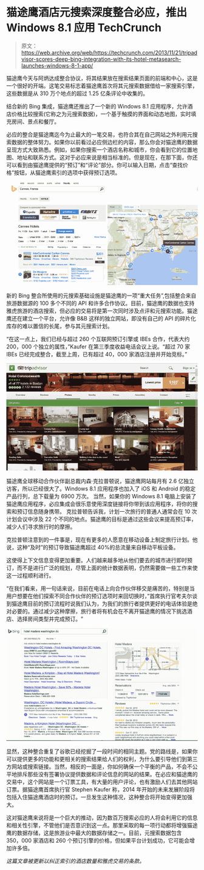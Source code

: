 # 猫途鹰酒店元搜索深度整合必应，推出 Windows 8.1 应用 TechCrunch

> 原文：<https://web.archive.org/web/https://techcrunch.com/2013/11/21/tripadvisor-scores-deep-bing-integration-with-its-hotel-metasearch-launches-windows-8-1-app/>

猫途鹰今天与阿炳达成整合协议，将其结果放在搜索结果页面的前端和中心，这是一个很好的开端。这笔交易标志着猫途鹰首次将其元搜索数据借给一家搜索引擎，这些数据是从 310 万个地点的超过 1.25 亿条评论中收集的。

结合新的 Bing 集成，猫途鹰还推出了一个新的 Windows 8.1 应用程序，允许酒店价格比较搜索(它称之为元搜索数据)，一个基于触摸的界面和动态地图，实时填充房间、景点和餐厅。

必应的整合是猫途鹰迄今为止最大的一笔交易，也符合其在自己网站之外利用元搜索数据的整体努力。如果你以前看过必应侧边栏的内容，那么你会对猫途鹰的数据呈现方式大致熟悉。例如，如果你搜索一个酒店名称和城市，你会看到它的位置地图、地址和联系方式。这对于必应来说是相当标准的。但是现在，在那下面，你还可以看到由猫途鹰提供的“预订”和“评论”部分。你可以输入日期，点击“查找价格”按钮，从猫途鹰索引的选项中获得预订选项。

[![Bing_Cannes](img/ab57889a7061c3d23174b8316c8f678c.png)](https://web.archive.org/web/20221007070003/https://beta.techcrunch.com/wp-content/uploads/2013/11/bing_cannes.png)

新的 Bing 整合所使用的元搜索基础设施是猫途鹰的一项“重大任务”,包括整合来自旅游数据源的 100 多个不同的 API 和许多合作协议。目前，猫途鹰的数据也支持雅虎旅游的酒店搜索，但必应的交易将是第一次同时涉及点评和元搜索功能。猫途鹰还在建立一个平台，允许像 B&B 这样的独立网站，即没有自己的 API 的碎片化库存的难以置信的长尾，参与其元搜索计划。

“在这一点上，我们已经与超过 260 个互联网预订引擎或 IBEs 合作，代表大约 200，000 个独立的属性，”Kaufer 在第三季度收益电话会议上说。“超过 70 家 IBEs 已经完成整合，截至上周，已有超过 40，000 家酒店注册并开始竞标。”

[![image007](img/a0b5d8d7ede79998f6a50cdf8bc8010f.png)](https://web.archive.org/web/20221007070003/https://beta.techcrunch.com/wp-content/uploads/2013/11/image007.png)

猫途鹰全球移动合作伙伴副总裁内森·克拉普顿说，猫途鹰网站每月有 2.6 亿独立访客，所以已经很大了。Windows 8.1 应用程序也加入了 iOS 和 Android 的稳定产品行列，总下载量为 6900 万次。
当然，如果你的 Windows 8.1 电脑上安装了猫途鹰应用程序，必应集成会很乐意使用深度链接将你带到该应用程序，将你的搜索和预订信息随身携带。
克拉普顿告诉我，计划一次旅行的普通人通常会在 10 次计划会议中涉及 22 个不同的地点。猫途鹰的目标是通过这些会议来提高预订率，减少人们寻求旅行时的摩擦。

克拉普顿注意到的一件事是，现在有更多的人愿意在移动设备上制定旅行计划。他说，这种“及时”的预订导致猫途鹰超过 40%的总流量来自移动平板设备。

这使得上下文信息变得更加重要。人们越来越多地从他们要去的城市进行即时预订，而不是进行广泛的规划，尽管上面的统计数据表明，仍然需要做一些工作来使这一过程顺利进行。

“在我们看来，用一句话来说，目前在电话上向合作伙伴移交是痛苦的，特别是当用户想要在他们探索不同合作伙伴的预订选项时来回切换时，”首席执行官考夫尔谈到猫途鹰目前的预订流程时说我们认为，为我们的旅行者提供更好的电话体验是绝对必要的。通过减少这种摩擦，旅行者将有机会在不离开猫途鹰的情况下挑选酒店、选择房间类型并完成预订。"

[![Bing_HotelMadera](img/136d8574095a5366f0dcded82f9936d6.png)](https://web.archive.org/web/20221007070003/https://beta.techcrunch.com/wp-content/uploads/2013/11/bing_hotelmadera.png)

显然，这种整合重复了谷歌已经挖掘了一段时间的相同主题。党的路线是，如果你可以提供更多的功能和更相关的搜索结果给人们的权利，为什么要引导他们到第三方网站或搜索链接。当然，相反的一面是，你如何确保一个平衡的产品，不会不公平地排斥那些没有签署协议提供数据和评论信息的网站的结果。在必应和猫途鹰的交易中，这个网站是一个订票工具，有大量的用户评论，也有激励人们去其他网站订票。据猫途鹰首席执行官 Stephen Kaufer 称，2014 年开始的未来发展阶段将包括入住猫途鹰酒店时的预订。一旦发生这种情况，这种整合将开始变得更加强大。

这对猫途鹰来说将是一个巨大的推动，因为数百万搜索必应的人将会利用它的信息和相关性引擎，不管他们是否意识到这一点。那里采取的每一项行动都将增强猫途鹰的数据存储，这是旅游业中最大的数据存储之一。目前，元搜索数据包含 350，000 家酒店和 260 个预订引擎的价格，但如果平台计划成功，它可能会增加许多倍。

*这篇文章被更新以纠正索引的酒店数量和雅虎交易的条款。*